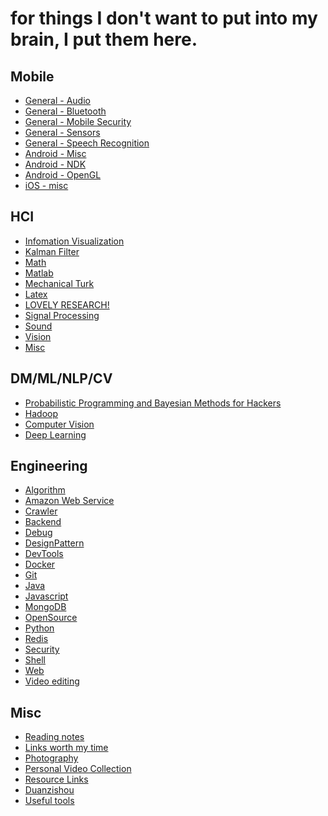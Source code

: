 for things I don't want to put into my brain, I put them here.
==========


Mobile
------

- [General - Audio](mobile_audio.md)
- [General - Bluetooth](mobile_bluetooth.md)
- [General - Mobile Security](mobile_security.md)
- [General - Sensors](mobile_sensors.md)
- [General - Speech Recognition](mobile_speech.md)
- [Android - Misc](mobile_android_misc.md)
- [Android - NDK](mobile_android_ndk.md)
- [Android - OpenGL](mobile_android_opengl.md)
- [iOS - misc](mobile_ios_misc.md)

HCI
------

- [Infomation Visualization](hci_infovis.md)
- [Kalman Filter](hci_kalmanfilter.md)
- [Math](hci_math.md)
- [Matlab](hci_matlab.md)
- [Mechanical Turk](hci_mechanicalturk.md)
- [Latex](hci_latex.md)
- [LOVELY RESEARCH!](hci_randompapers.md)
- [Signal Processing](hci_signalprocessing.md)
- [Sound](hci_sound.md)
- [Vision](hci_vision.md)
- [Misc](hci_misc.md)

DM/ML/NLP/CV
------

- [Probabilistic Programming and Bayesian Methods for Hackers](ml_hacker_bayesian.md)
- [Hadoop](ml_hadoop.md)
- [Computer Vision](ml_vision.md)
- [Deep Learning](ml_deeplearning.md)

Engineering
------

- [Algorithm](eng_algorithm.md)
- [Amazon Web Service](eng_aws.md)
- [Crawler](eng_crawler.md)
- [Backend](eng_backend.md)
- [Debug](eng_debug.md)
- [DesignPattern](eng_designpattern.md)
- [DevTools](eng_devtools.md)
- [Docker](eng_docker.md)
- [Git](eng_git.md)
- [Java](eng_java.md)
- [Javascript](eng_javascript.md)
- [MongoDB](eng_mongodb.md)
- [OpenSource](eng_opensource.md)
- [Python](eng_python.md)
- [Redis](eng_redis.md)
- [Security](eng_security.md)
- [Shell](eng_shell.md)
- [Web](eng_web.md)
- [Video editing](eng_videoediting.md)

Misc
------
- [Reading notes](misc_readingnotes.md)
- [Links worth my time](misc_linksworthmytime.md)
- [Photography](misc_photography.md)
- [Personal Video Collection](misc_videos.md)
- [Resource Links](misc_res_links.md)
- [Duanzishou](misc_duanzishou.md)
- [Useful tools](misc_tools.md)
